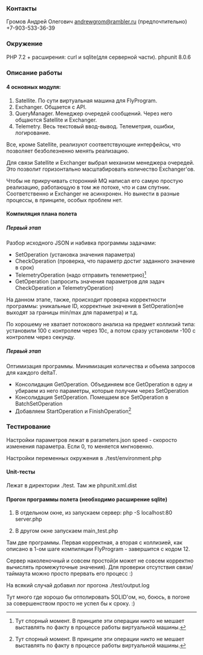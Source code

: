 ### Контакты
Громов Андрей Олегович
andrewgrom@rambler.ru (предпочтительно) 
+7-903-533-36-39

### Окружение
PHP 7.2 + расширения: curl и sqlite(для серверной части). 
phpunit 8.0.6

### Описание работы
#### 4 основных модуля:
1) Satellite. По сути виртуальная машина для FlyProgram.
2) Exchanger. Общается с API.
3) QueryManager. Менеджер очередей сообщений. Через него общаются Satellite и Exchanger.
4) Telemetry. Весь текстовый ввод-вывод. Телеметрия, ошибки, логирование.

Все, кроме Satellite, реализуют соответствующие интерфейсы, что позволяет безболезненно менять реализацию.

Для связи Satellite и Exchanger выбрал механизм менеджера очередей. Это позволит горизонтально масштабировать количество Exchanger'ов.

Чтобы не прикручивать сторонний MQ написал его самую простую реализацию, работающую в том же потоке, что и сам спутник. Соответственно и Exchanger не асинхронен. Но вынести в разные процессы, в принципе, особых проблем нет.

#### Компиляция плана полета
##### Первый этап
Разбор исходного JSON и набивка программы задачами:

   - SetOperation (установка значения параметра)
   - CheckOperation (проверка, что параметр достиг заданного значение в срок)
   - TelemetryOperation (надо отправить телеметрию)[^1]
   - GetOperation (запросить значения параметров для задач CheckOperation и TelemetryOperation)

На данном этапе, также, происходит проверка корректности программы: уникальные ID, корректные значения в SetOperation(не выходят за границы min/max для параметра) и т.д.

По хорошему не хватает потокового анализа на предмет коллизий типа: установили 100 с контролем через 10с, а потом сразу установили -100 с контролем через секунду.

##### Первый этап
Оптимизация программы. Минимизация количества и объема запросов для каждого deltaT.

   - Консолидация GetOperation. Объединяем все GetOperation в одну и убираем из него параметры, которые получим через SetOperation
   - Консолидация SetOperation. Помещаем все SetOperation в BatchSetOperation
   - Добавляем StartOperation и FinishOperation[^1]

[^1]: Тут спорный момент. В принципе эти операции никто не мешает выставлять по факту в процессе работы виртуальной машины.

### Тестирование
Настройки параметров лежат в parameters.json
speed - скоросто изменения параметра. Если 0, то меняется мнгновенно.

Настройки переменных окружения в ./test/environment.php

#### Unit-тесты 
Лежат в директории ./test. Там же phpunit.xml.dist

#### Прогон программы полета (необходимо расширение sqlite)

1) В отдельном окне, из  запускаем сервер:
php -S localhost:80 server.php

2) В другом окне запускаем main_test.php

Там две программы.
Первая корректная, а вторая с коллизией, как описано в 1-ом шаге компиляции FlyProgram - завершится с кодом 12.

Сервер наколеночный и совсем простой(и может не совсем корректно вычислять промежуточные значения).
Для проверки отсутствия связи/таймаута можно просто прервать его процесс :)

На всякий случай добавил лог прогона ./test/output.log

Тут много где хорошо бы отполировать SOLID'ом, но, боюсь, в погоне за совершенством просто не успел бы к сроку. :)